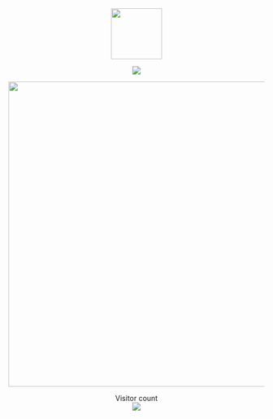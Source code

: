 <div align=center>
<img src="https://github.com/shuming1998/shuming1998/blob/main/dist/firework.gif" style=" width:100px;height:100px"/>
</div>

<p align="center"> 
<a href=#><img src="https://github.com/shuming1998/shuming1998/blob/main/dist/github-user-contribution.svg"></a>
</p>



<div align=center>
<img src="https://github.com/shuming1998/shuming1998/blob/main/dist/kaik.gif" style=" width:600px;height:400 px"/>
</div>


<p align="center"> 
  Visitor count<br>
  <img src="https://profile-counter.glitch.me/shuming1998/count.svg" />
</p>
